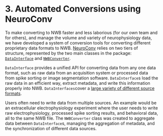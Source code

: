 # 3. Automated Conversions using NeuroConv

To make converting to NWB faster and less laborious (for our own team and for others),
and manage the volume and variety of neurophysiology data, we have developed 
a system of conversion tools for converting different proprietary data formats
to NWB. [NeuroConv](https://neuroconv.readthedocs.io/) relies on two tiers
of structure, represented by the two main classes in the package: [``DataInterface``](https://neuroconv.readthedocs.io/en/main/user_guide/datainterfaces.html)
and [``NWBConverter``](https://neuroconv.readthedocs.io/en/main/user_guide/nwbconverter.html). 

``DataInterface`` provides a unified API for converting data from
any one data format, such as raw data from an acquisition system or processed
data from spike sorting or image segmentation software. ``DataInterface``s load the
raw data in an efficient way, extract metadata, and write  this information properly 
into NWB. ``DataInterfaces``cover a 
[large variety of different source formats](https://neuroconv.readthedocs.io/en/main/conversion_examples_gallery/conversion_example_gallery.html).

Users often need to write data from multiple sources. An example would be an 
extracellular electrophysiology experiment where the user needs to write raw
electrophysiology, processed spike sorting results, and behavioral data, all to
the same NWB file. The ``NWBConverter`` class was created to aggregate data between
``DataInterface``s, managing the aggregation of metadata, and the synchronization
of different data sources.